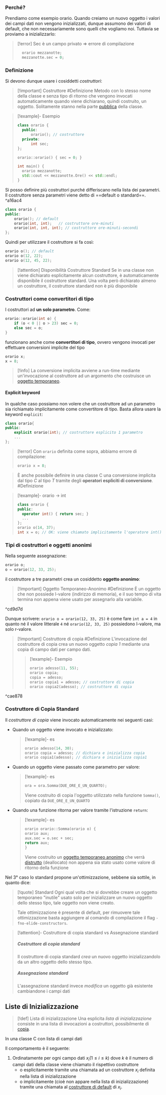 ### Perché?
Prendiamo come esempio orario. Quando creiamo un nuovo oggetto i valori dei campi dati non vengono inizializzati, dunque assumono dei valori di default, che non necessariamente sono quelli che vogliamo noi.
Tuttavia se proviamo a inizializzarlo:
>[!error] Sec è un campo privato => errore di compilazione
> ```cpp
>	orario mezzanotte;
>	mezzanotte.sec = 0;
> ```
### Definizione
Si devono dunque usare i cosiddetti *costruttori*:
>[!important] Costruttore #Definizione 
>Metodo con lo stesso nome della classe e senza tipo di ritorno che vengono invocati automaticamente quando viene dichiarano, quindi costruito, un oggetto.
>Solitamente stanno nella parte [pubblica](Classi#Public) della classe.

>[!example]- Esempio
> ```cpp 		
>class orario {
>	public:
>		orario(); // costruttore
>	private:
>		int sec;
>};
>
>orario::orario() { sec = 0; }
>
>int main() {
>	orario mezzanotte;
>	std::cout << mezzanotte.Ore() << std::endl;
>}
> ```


Si posso definire più costruttori purché differiscano nella lista dei parametri.
Il costruttore senza parametri viene detto di ==default o standard==. ^a16ac4
```cpp 
class orario {
public:
	orario(); // default
	orario(int, int);	// costruttore ore-minuti
	orario(int, int, int); // costruttore ore-minuti-secondi
};
```

Quindi per utilizzare il costruttore si fa così:
```cpp
orario o(); // default
orario o(12, 22);
orario o(12, 45, 22);
```

>[!attention] Disponibilità Costruttore Standard
>Se in una classe non viene dichiarato esplicitamente alcun costruttore, è automaticamente disponibile il costruttore standard.
>Una volta però dichiarato almeno un costruttore, il costruttore standard non è più disponibile

### Costruttori come convertitori di tipo
I costruttori ad **un solo parametro**. Come:
```cpp
orario::orario(int o) {
	if (o < 0 || o > 23) sec = 0;
	else sec = o;
}
```
funzionano anche come **convertitori di tipo**, ovvero vengono invocati per effettuare conversioni implicite del tipo
```cpp
orario x;
x = 8;
```

>[!info]
>La conversione implicita avviene a run-time mediante un'invocazione al costruttore ad un argomento che costruisce un [oggetto temporaneo](#^cd9d7d).

#### Explicit keyword
In qualche caso possiamo non volere che un costruttore ad un parametro sia richiamato implicitamente come convertitore di tipo.
Basta allora usare la keyword `explicit`:
```cpp
class orario{
public:
	explicit orario(int); // costruttore esplicito 1 parametro
	...
};

```
>[!error]
>Con `orario` definita come sopra, abbiamo errore di compilazione:
> ```cpp
> orario x = 8;
> ```

>È anche possibile definire in una classe C una conversione implicita dal tipo *C* al tipo *T* tramite degli **operatori espliciti di conversione**. #Definizione 

>[!example]- orario -> int
>```cpp
>class orario {
>public:
>	operator int() { return sec; }
>	...
>};
>orario o(14, 37);
>int x = o; // OK: viene chiamato implicitamente l'operatore int() di o
>```
### Tipi di costruttori e oggetti anonimi

Nella seguente assegnazione:
```cpp
orario o;
o = orario(12, 33, 25);
```
il costruttore a tre parametri crea un cosiddetto **oggetto anonimo**:
>[!important] Oggetto Temporaneo-Anonimo #Definizione 
>È un oggetto che non possiede l-valore (indirizzo di memoria), e il suo tempo di vita termina non appena viene usato per assegnarlo alla variabile.

^cd9d7d

Dunque scrivere: `orario o = orario(12, 33, 25)` è come fare `int a = 4` in quanto né il valore litterale `4` né `orario(12, 33, 25)` possiedono l-valore, ma solo r-valore.

>[!important] Costruttore di copia #Definizione 
>L'invocazione del costruttore di copia crea un nuovo oggetto *copia 1* mediante una copia di campo dati per campo dati.
>>[!example]- Esempio
>> ```cpp
>> orario adesso(11, 55);
>> orario copia;
>> copia = adesso;
>> orario copia1 = adesso; // costruttore di copia
>> orario copia2(adesso); // costruttore di copia
>> ```

^cae878
### Costruttore di Copia Standard
Il *costruttore di copia* viene invocato automaticamente nei seguenti casi:
- Quando un oggetto viene invocato e inizializzato:
  >[!example]- es
  >```cpp
  >orario adesso(14, 30);
  >orario copia = adesso; // dichiara e inizializza copia
  >orario copia1(adesso); // dichiara e inizializza copia1
  >```
- Quando un oggetto viene passato come parametro per valore:
  >[!example]- es
  >```cpp
  >ora = ora.Somma(DUE_ORE_E_UN_QUARTO);
  >```
  >Viene costruito di copia l'oggetto utilizzato nella funzione `Somma()`, copiato da `DUE_ORE_E_UN_QUARTO`

- Quando una funzione ritorna per valore tramite l'istruzione `return`:
  >[!example]- es
  >```cpp
  >orario orario::Somma(orario o) {
  >	orario aux;
  >	aux.sec = o.sec + sec;
  >	return aux;
  >}
  >```
  >Viene costruito un [oggetto temporaneo anonimo](Costruttori#^cd9d7d)  che verrà [distrutto](Distruttore) (deallocato) non appena sia stato usato come valore di ritorno della funzione

Nel 3° caso lo standard propone un'ottimizzazione, sebbene sia sottile, in quanto dice:
>[!quote] Standard
>Ogni qual volta che si dovrebbe creare un oggetto temporaneo "inutile" usato solo per inizializzare un nuovo oggetto dello stesso tipo, tale oggetto non viene creato.

>Tale ottimizzazione è presente di default, per rimuovere tale ottimizzazione basta aggiungere al comando di compilazione il flag `-fno-elide-constructors`.

>[!attention]- Costruttore di copia standard vs Assegnazione standard
> ##### Costruttore di copia standard
> Il costruttore di copia standard *crea* un nuovo oggetto inizializzandolo da un altro oggetto dello stesso tipo.
> ##### Assegnazione standard
> L'assegnazione standard invece *modifica* un oggetto già esistente cambiandone i campi dati

## Liste di Inizializzazione
>[!def] Lista di inizializzazione
>Una esplicita *lista di inizializzazione* consiste in una lista di invocazioni a costruttori, possibilmente di [copia](#Costruttore%20di%20Copia%20Standard).

In una classe C con lista di campi dati

Il comportamento è il seguente:
1. Ordinatamente per ogni campo dati $x_i (1 \leq i \leq k)$ dove $k$ è il numero di campi dati della classe viene chiamato il rispettivo costruttore
   - o esplicitamente tramite una chiamata ad un costruttore $x_i$ definita nella lista di inizializzazione
   - o implicitamente (cioè non appare nella lista di inizializzazione) tramite una chiamata al [costruttore di default](#^a16ac4) di $x_i$.

